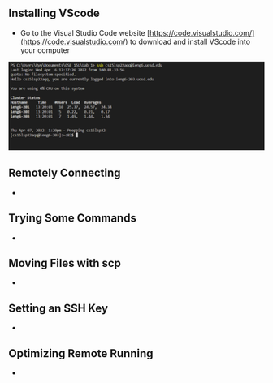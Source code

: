 
## Installing VScode

- Go to the Visual Studio Code website [https://code.visualstudio.com/](https://code.visualstudio.com/) to download and install VScode into your computer

![](https://github.com/LuffySaito/cse15l-lab-reports/blob/e4b7144675a7c3ead4d94820f4fb12bfe30c5375/remote_connect.png)

## Remotely Connecting

- 

## Trying Some Commands

- 

## Moving Files with scp

- 

## Setting an SSH Key

- 

## Optimizing Remote Running 

- 